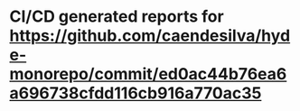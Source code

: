 # CI/CD generated reports for https://github.com/caendesilva/hyde-monorepo/commit/ed0ac44b76ea6a696738cfdd116cb916a770ac35
